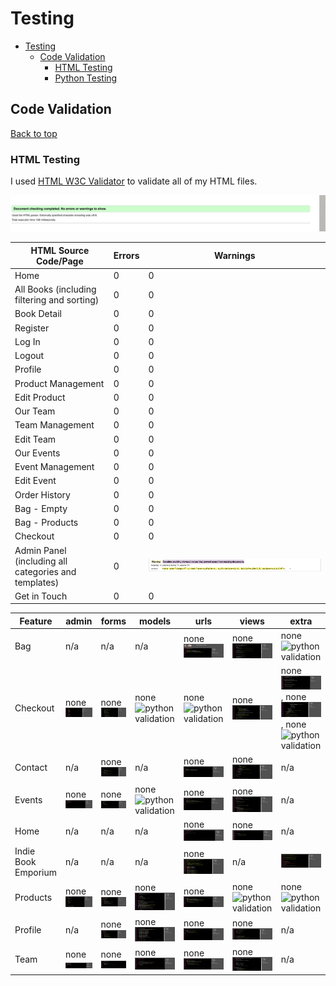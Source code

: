 # Testing
- [Testing](#testing)
  - [Code Validation](#code-validation)
    - [HTML Testing](#html-testing)
    - [Python Testing](#python-testing)


## Code Validation

[Back to top](#testing)
### HTML Testing

I used [HTML W3C Validator](https://validator.w3.org) to validate all of my HTML files.

![html validation](./test-images/html-validator-no-errors.png)

| HTML Source Code/Page | Errors | Warnings |
| ---- | ------ | -------- |
| Home | 0 | 0 |
| All Books (including filtering and sorting) | 0 | 0 |
| Book Detail | 0 | 0 |
| Register | 0 | 0 |
| Log In | 0 | 0 |
| Logout| 0 | 0 |
| Profile | 0 | 0 |
| Product Management | 0 | 0 |
| Edit Product | 0 | 0 |
| Our Team | 0 | 0 |
| Team Management | 0 | 0 |
| Edit Team | 0 | 0 |
| Our Events | 0 | 0 |
| Event Management | 0 | 0 |
| Edit Event | 0 | 0 |
| Order History | 0 | 0 |
| Bag - Empty | 0 | 0 |
| Bag - Products | 0 | 0 |
| Checkout | 0 | 0 |
| Admin Panel (including all categories and templates) | 0 | ![html validation](./test-images/html-validator-warning-admin-panel.png) |
| Get in Touch | 0 | 0 |


| Feature               | admin                                       | forms                                       | models                                      | urls                                        | views                                       | extra                                      |
|-----------------------|---------------------------------------------|---------------------------------------------|---------------------------------------------|---------------------------------------------|---------------------------------------------|--------------------------------------------|
| Bag                   | n/a                                         | n/a                                         | n/a                                         | none ![python validation](./test-images/bag-urls.py.png) | none ![python validation](./test-images/bag-views.py.png) | none ![python validation](./test-images/article_widgets_py.png) |
| Checkout              | none ![python validation](./test-images/checkout-admin.py.png) | none ![python validation](./test-images/checkout-forms.py.png) | none ![python validation](./testing-images/checkout-models.py.png) | none ![python validation](./testing-images/checkout_urls_py.png) | none ![python validation](./test-images/checkout-views.py.png) | none ![python validation](./test-images/checkout-signals.py.png), none ![python validation](./test-images/checkout-webhook-handler.py.png), none ![python validation](./test-images/checkout-webhooks.py.png) |
| Contact               | n/a                                         | none ![python validation](./test-images/contact-forms.py.png) | n/a                                         | none ![python validation](./test-images/contact-urls.py.png) | none ![python validation](./test-images/contact-views.py.png) | n/a                                        |
| Events                | none ![python validation](./test-images/events-admin.py.png) | none ![python validation](./test-images/events-forms.py.png) | none ![python validation](./test-images/events-models_py.png) | none ![python validation](./test-images/events-urls.py.png) | none ![python validation](./test-images/events-views.py.png) | n/a                                        |
| Home                  | n/a                                         | n/a                                         | n/a                                         | none ![python validation](./test-images/home-urls.py.png) | none ![python validation](./test-images/home-views.py.png) | n/a                                        |
| Indie Book Emporium  | n/a                                         | n/a                                         | n/a                                         | none ![python validation](./test-images/indie-book-emporium-urls.py.png) | n/a                                         | ![python validation](./test-images/indie-book-emporium-settings.py.png) |
| Products              | none ![python validation](./test-images/product-admin.py.png) | none ![python validation](./test-images/product-forms.py.png) | none ![python validation](./test-images/product-models.py.png) | none ![python validation](./test-images/product-urls.py.png) | none ![python validation](./testing-images/product-views.py.png) | none ![python validation](./testing-images/product-widget.py.png) |
| Profile               | n/a                                         | none ![python validation](./test-images/profile-forms.py.png) | none ![python validation](./test-images/profile-models.py.png) | none ![python validation](./test-images/profile-urls.py.png) | none ![python validation](./test-images/profile-views.py.png) | n/a                                        |
| Team                  | none ![python validation](./test-images/team-admin.py.png) | none ![python validation](./test-images/team-forms.py.png) | none ![python validation](./test-images/team-models.py.png) | none ![python validation](./test-images/team-urls.py.png) | none ![python validation](./test-images/team-views.py.png) | n/a                                        |

